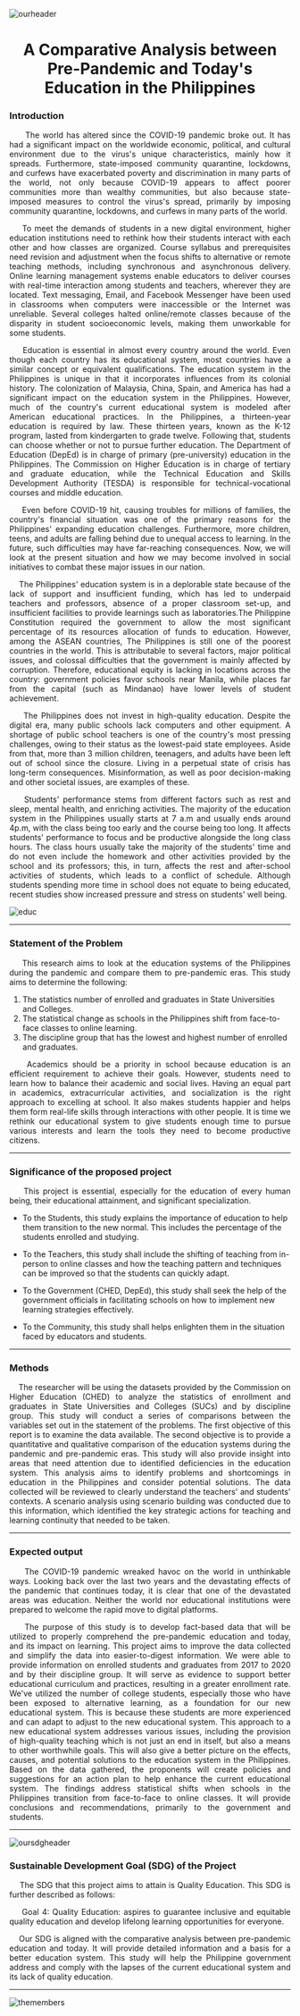 ![ourheader](https://github.com/GlennBSIT3205/IT-BA-3205_Coalesce/blob/main/header.jpg?raw=true)

<h1 align="center"> A Comparative Analysis between Pre-Pandemic and Today's Education in the Philippines

<h3> Introduction </h3> <i class="fa-solid fa-1"></i>
 <p align=justify>
&nbsp;&nbsp;&nbsp;&nbsp; The world has altered since the COVID-19 pandemic broke out. It has had a significant impact on the worldwide economic, political, and cultural environment due to the virus's unique characteristics, mainly how it spreads.  Furthermore, state-imposed community quarantine, lockdowns, and curfews have exacerbated poverty and discrimination in many parts of the world, not only because COVID-19 appears to affect poorer communities more than wealthy communities, but also because state-imposed measures to control the virus's spread, primarily by imposing community quarantine, lockdowns, and curfews in many parts of the world.

<p align=justify> &nbsp;&nbsp;&nbsp;&nbsp;To meet the demands of students in a new digital environment, higher education institutions need to rethink how their students interact with each other and how classes are organized. Course syllabus and prerequisites need revision and adjustment when the focus shifts to alternative or remote teaching methods, including synchronous and asynchronous delivery. Online learning management systems enable educators to deliver courses with real-time interaction among students and teachers, wherever they are located. Text messaging, Email, and Facebook Messenger have been used in classrooms when computers were inaccessible or the Internet was unreliable. Several colleges halted online/remote classes because of the disparity in student socioeconomic levels, making them unworkable for some students.

<p align=justify> &nbsp;&nbsp;&nbsp;&nbsp;Education is essential in almost every country around the world. Even though each country has its educational system, most countries have a similar concept or equivalent qualifications. The education system in the Philippines is unique in that it incorporates influences from its colonial history. The colonization of Malaysia, China, Spain, and America has had a significant impact on the education system in the Philippines. However, much of the country's current educational system is modeled after American educational practices. In the Philippines, a thirteen-year education is required by law. These thirteen years, known as the K-12 program, lasted from kindergarten to grade twelve. Following that, students can choose whether or not to pursue further education. The Department of Education (DepEd) is in charge of primary (pre-university) education in the Philippines. The Commission on Higher Education is in charge of tertiary and graduate education, while the Technical Education and Skills Development Authority (TESDA) is responsible for technical-vocational courses and middle education.

<p align=justify> &nbsp;&nbsp;&nbsp;&nbsp;Even before COVID-19 hit, causing troubles for millions of families, the country's financial situation was one of the primary reasons for the Philippines' expanding education challenges. Furthermore, more children, teens, and adults are falling behind due to unequal access to learning. In the future, such difficulties may have far-reaching consequences. Now, we will look at the present situation and how we may become involved in social initiatives to combat these major issues in our nation.

<p align=justify> &nbsp;&nbsp;&nbsp;&nbsp;The Philippines' education system is in a deplorable state because of the lack of support and insufficient funding, which has led to underpaid teachers and professors, absence of a proper classroom set-up, and insufficient facilities to provide learnings such as laboratories.The Philippine Constitution required the government to allow the most significant percentage of its resources allocation of funds to education. However, among the ASEAN countries, The Philippines is still one of the poorest countries in the world. This is attributable to several factors, major political issues, and colossal difficulties that the government is mainly affected by corruption. Therefore, educational equity is lacking in locations across the country: government policies favor schools near Manila, while places far from the capital (such as Mindanao) have lower levels of student achievement.

<p align=justify> &nbsp;&nbsp;&nbsp;&nbsp;The Philippines does not invest in high-quality education. Despite the digital era, many public schools lack computers and other equipment. A shortage of public school teachers is one of the country's most pressing challenges, owing to their status as the lowest-paid state employees. Aside from that, more than 3 million children, teenagers, and adults have been left out of school since the closure. Living in a perpetual state of crisis has long-term consequences. Misinformation, as well as poor decision-making and other societal issues, are examples of these.

<p align=justify> &nbsp;&nbsp;&nbsp;&nbsp;Students' performance stems from different factors such as rest and sleep, mental health, and enriching activities. The majority of the education system in the Philippines usually starts at 7 a.m and usually ends around 4p.m, with the class being too early and the course being too long. It affects students' performance to focus and be productive alongside the long class hours. The class hours usually take the majority of the students' time and do not even include the homework and other activities provided by the school and its professors; this, in turn, affects the rest and after-school activities of students, which leads to a conflict of schedule. Although students spending more time in school does not equate to being educated, recent studies show increased pressure and stress on students' well being.

![educ](https://github.com/GlennBSIT3205/IT-BA-3205_Coalesce/blob/main/educ.jpg?raw=true)
 
<hr>
 
 <h3>Statement of the Problem</h3>

<p align=justify> &nbsp;&nbsp;&nbsp;&nbsp;This research aims to look at the education systems of the Philippines during the pandemic and compare them to pre-pandemic eras. This study aims to determine the following:

1. The statistics number of enrolled and graduates in State Universities and Colleges.
2. The statistical change as schools in the Philippines shift from face-to-face classes to online learning. 
3. The discipline group that has the lowest and highest number of enrolled and graduates.

<p align=justify> &nbsp;&nbsp;&nbsp;&nbsp;Academics should be a priority in school because education is an efficient requirement to achieve their goals. However, students need to learn how to balance their academic and social lives. Having an equal part in academics, extracurricular activities, and socialization is the right approach to excelling at school. It also makes students happier and helps them form real-life skills through interactions with other people. It is time we rethink our educational system to give students enough time to pursue various interests and learn the tools they need to become productive citizens.
 
<hr>
 
 <h3>Significance of the proposed project</h3>

<p align=justify> &nbsp;&nbsp;&nbsp;&nbsp;This project is essential, especially for the education of every human being, their educational attainment, and significant specialization.

 - To the Students, this study explains the importance of education to help them transition to the new normal. This includes the percentage of the students enrolled and studying.

  - To the Teachers, this study shall include the shifting of teaching from in-person to online classes and how the teaching pattern and techniques can be improved so that the students can quickly adapt.

  - To the Government (CHED, DepEd), this study shall seek the help of the government officials in facilitating schools on how to implement new learning strategies effectively. 

  - To the Community, this study shall helps enlighten them in the situation faced by educators and students.

 <hr>
 
 <h3>Methods</h3>

<p align=justify> &nbsp;&nbsp;&nbsp;&nbsp;The researcher will be using the datasets provided by the Commission on Higher Education (CHED) to analyze the statistics of enrollment and graduates in State Universities and Colleges (SUCs) and by discipline group. This study will conduct a series of comparisons between the variables set out in the statement of the problems. The first objective of this report is to examine the data available. The second objective is to provide a quantitative and qualitative comparison of the education systems during the pandemic and pre-pandemic eras. This study will also provide insight into areas that need attention due to identified deficiencies in the education system. This analysis aims to identify problems and shortcomings in education in the Philippines and consider potential solutions. The data collected will be reviewed to clearly understand the teachers' and students' contexts. A scenario analysis using scenario building was conducted due to this information, which identified the key strategic actions for teaching and learning continuity that needed to be taken.

 <hr>

<h3>Expected output</h3>
 
<p align=justify> &nbsp;&nbsp;&nbsp;&nbsp;The COVID-19 pandemic wreaked havoc on the world in unthinkable ways. Looking back over the last two years and the devastating effects of the pandemic that continues today, it is clear that one of the devastated areas was education. Neither the world nor educational institutions were prepared to welcome the rapid move to digital platforms. 

<p align=justify> &nbsp;&nbsp;&nbsp;&nbsp;The purpose of this study is to develop fact-based data that will be utilized to properly comprehend the pre-pandemic education and today, and  its impact on learning. This project aims to improve the data collected and simplify the data into easier-to-digest information. We were able to provide information on enrolled students and graduates from 2017 to 2020 and by their discipline group. It will serve as evidence to support better educational curriculum and practices, resulting in a greater enrollment rate. We've utilized the number of college students, especially those who have been exposed to alternative learning, as a foundation for our new educational system. This is because these students are more experienced and can adapt to adjust to the new educational system. This approach to a new educational system addresses various issues, including the provision of high-quality teaching which is not just an end in itself, but also a means to other worthwhile goals. This will also give a better picture on the effects, causes, and potential solutions to the education system in the Philippines. Based on the data gathered, the proponents will create policies and suggestions for an action plan to help enhance the current educational system. The findings address statistical shifts when schools in the Philippines transition from face-to-face to online classes. It will provide conclusions and recommendations, primarily to the government and students.

 <hr>
 
![oursdgheader](https://github.com/GlennBSIT3205/IT-BA-3205_Coalesce/blob/main/sdg.jpg?raw=true)
 
 <h3>Sustainable Development Goal (SDG) of the Project</h3>

 <p align=justify> &nbsp;&nbsp;&nbsp;&nbsp;The SDG that this project aims to attain is Quality Education. This SDG is further described as follows:

 <p align=justify> &nbsp;&nbsp;&nbsp;&nbsp;Goal 4: Quality Education: aspires to guarantee inclusive and equitable quality education and develop lifelong learning opportunities for everyone.

 <p align=justify> &nbsp;&nbsp;&nbsp;&nbsp;Our SDG is aligned with the comparative analysis between pre-pandemic education and today. It will provide detailed information and a basis for a better education system. This study will help the Philippine government address and comply with the lapses of the current educational system and its lack of quality education.
  
 <hr>

![themembers](https://github.com/GlennBSIT3205/IT-BA-3205_Coalesce/blob/main/members.jpg?raw=true)
